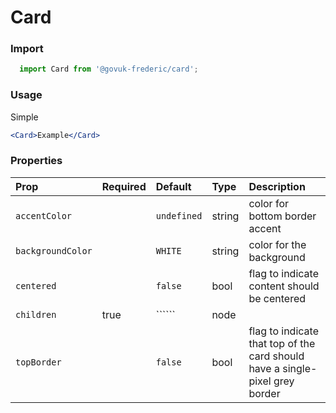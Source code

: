 Card
====

### Import
```js
  import Card from '@govuk-frederic/card';
```
<!-- STORY -->

### Usage

Simple
```jsx
<Card>Example</Card>
```

### Properties
Prop | Required | Default | Type | Description
:--- | :------- | :------ | :--- | :----------
 `accentColor` |  | ```undefined``` | string | color for bottom border accent
 `backgroundColor` |  | ```WHITE``` | string | color for the background
 `centered` |  | ```false``` | bool | flag to indicate content should be centered
 `children` | true | `````` | node | 
 `topBorder` |  | ```false``` | bool | flag to indicate that top of the card should have a single-pixel grey border


